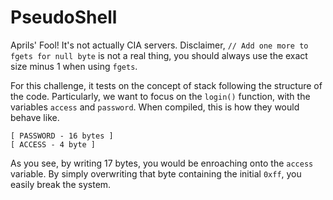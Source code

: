 # PseudoShell
Aprils' Fool! It's not actually CIA servers. Disclaimer, `// Add one more to fgets for null byte` is not a real thing, you should always use the exact size minus 1 when using `fgets`.

For this challenge, it tests on the concept of stack following the structure of the code. Particularly, we want to focus on the `login()` function, with the variables `access` and `password`. When compiled, this is how they would behave like.

    [ PASSWORD - 16 bytes ]
    [ ACCESS - 4 byte ]

As you see, by writing 17 bytes, you would be enroaching onto the `access` variable. By simply overwriting that byte containing the initial `0xff`, you easily break the system.

